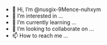 - 👋 Hi, I’m @nusgix-9Mence-nuhxym
- 👀 I’m interested in ...
- 🌱 I’m currently learning ...
- 💞️ I’m looking to collaborate on ...
- 📫 How to reach me ...

<!---
nusgix-9Mence-nuhxym/nusgix-9Mence-nuhxym is a ✨ special ✨ repository because its `README.md` (this file) appears on your GitHub profile.
You can click the Preview link to take a look at your changes.
--->
